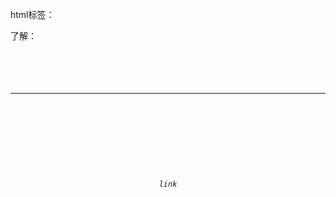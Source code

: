 


html标签：

了解：
<audio>
<video>
iframe
<code>
<header>
<footer>
<head>
<hr>
<i>
<label>
<em>
<br>
<b></b>
<body>
<meta>
link
<pre>
<style>





掌握
a
<button>
<div >

<h1> to <h6>
<img>

<li>
<ol>
<p>
<select>
<span>
<table>


<form>
<textarea>
<input>


先看，自己抄一遍看看效果，归类


块标签：
<li>

行内块标签：


行内标签：

